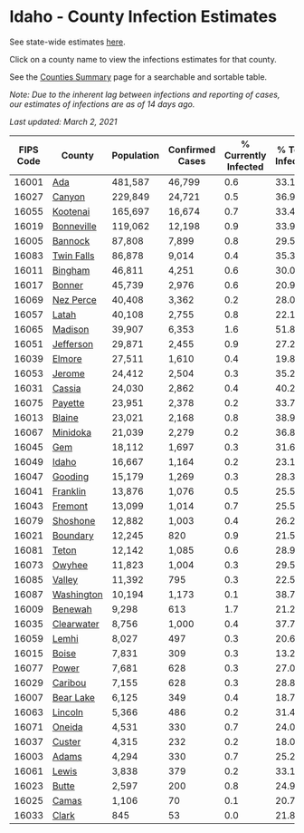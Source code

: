 # Idaho - County Infection Estimates

See state-wide estimates [here](/infections/us-id).

Click on a county name to view the infections estimates for that county.

See the [Counties Summary](/infections/summary-counties) page for a searchable and sortable table.

*Note: Due to the inherent lag between infections and reporting of cases, our estimates of infections are as of 14 days ago.*

*Last updated: March 2, 2021*

|   FIPS Code |                   County |   Population |   Confirmed Cases |   % Currently Infected |   % Total Infected |
|-------------|--------------------------|--------------|-------------------|------------------------|--------------------|
|       16001 |               [Ada](ada) |      481,587 |            46,799 |                    0.6 |               33.1 |
|       16027 |         [Canyon](canyon) |      229,849 |            24,721 |                    0.5 |               36.9 |
|       16055 |     [Kootenai](kootenai) |      165,697 |            16,674 |                    0.7 |               33.4 |
|       16019 | [Bonneville](bonneville) |      119,062 |            12,198 |                    0.9 |               33.9 |
|       16005 |       [Bannock](bannock) |       87,808 |             7,899 |                    0.8 |               29.5 |
|       16083 | [Twin Falls](twin-falls) |       86,878 |             9,014 |                    0.4 |               35.3 |
|       16011 |       [Bingham](bingham) |       46,811 |             4,251 |                    0.6 |               30.0 |
|       16017 |         [Bonner](bonner) |       45,739 |             2,976 |                    0.6 |               20.9 |
|       16069 |   [Nez Perce](nez-perce) |       40,408 |             3,362 |                    0.2 |               28.0 |
|       16057 |           [Latah](latah) |       40,108 |             2,755 |                    0.8 |               22.1 |
|       16065 |       [Madison](madison) |       39,907 |             6,353 |                    1.6 |               51.8 |
|       16051 |   [Jefferson](jefferson) |       29,871 |             2,455 |                    0.9 |               27.2 |
|       16039 |         [Elmore](elmore) |       27,511 |             1,610 |                    0.4 |               19.8 |
|       16053 |         [Jerome](jerome) |       24,412 |             2,504 |                    0.3 |               35.2 |
|       16031 |         [Cassia](cassia) |       24,030 |             2,862 |                    0.4 |               40.2 |
|       16075 |       [Payette](payette) |       23,951 |             2,378 |                    0.2 |               33.7 |
|       16013 |         [Blaine](blaine) |       23,021 |             2,168 |                    0.8 |               38.9 |
|       16067 |     [Minidoka](minidoka) |       21,039 |             2,279 |                    0.2 |               36.8 |
|       16045 |               [Gem](gem) |       18,112 |             1,697 |                    0.3 |               31.6 |
|       16049 |           [Idaho](idaho) |       16,667 |             1,164 |                    0.2 |               23.1 |
|       16047 |       [Gooding](gooding) |       15,179 |             1,269 |                    0.3 |               28.3 |
|       16041 |     [Franklin](franklin) |       13,876 |             1,076 |                    0.5 |               25.5 |
|       16043 |       [Fremont](fremont) |       13,099 |             1,014 |                    0.7 |               25.5 |
|       16079 |     [Shoshone](shoshone) |       12,882 |             1,003 |                    0.4 |               26.2 |
|       16021 |     [Boundary](boundary) |       12,245 |               820 |                    0.9 |               21.5 |
|       16081 |           [Teton](teton) |       12,142 |             1,085 |                    0.6 |               28.9 |
|       16073 |         [Owyhee](owyhee) |       11,823 |             1,004 |                    0.3 |               29.5 |
|       16085 |         [Valley](valley) |       11,392 |               795 |                    0.3 |               22.5 |
|       16087 | [Washington](washington) |       10,194 |             1,173 |                    0.1 |               38.7 |
|       16009 |       [Benewah](benewah) |        9,298 |               613 |                    1.7 |               21.2 |
|       16035 | [Clearwater](clearwater) |        8,756 |             1,000 |                    0.4 |               37.7 |
|       16059 |           [Lemhi](lemhi) |        8,027 |               497 |                    0.3 |               20.6 |
|       16015 |           [Boise](boise) |        7,831 |               309 |                    0.3 |               13.2 |
|       16077 |           [Power](power) |        7,681 |               628 |                    0.3 |               27.0 |
|       16029 |       [Caribou](caribou) |        7,155 |               628 |                    0.3 |               28.8 |
|       16007 |   [Bear Lake](bear-lake) |        6,125 |               349 |                    0.4 |               18.7 |
|       16063 |       [Lincoln](lincoln) |        5,366 |               486 |                    0.2 |               31.4 |
|       16071 |         [Oneida](oneida) |        4,531 |               330 |                    0.7 |               24.0 |
|       16037 |         [Custer](custer) |        4,315 |               232 |                    0.2 |               18.0 |
|       16003 |           [Adams](adams) |        4,294 |               330 |                    0.7 |               25.2 |
|       16061 |           [Lewis](lewis) |        3,838 |               379 |                    0.2 |               33.1 |
|       16023 |           [Butte](butte) |        2,597 |               200 |                    0.8 |               24.9 |
|       16025 |           [Camas](camas) |        1,106 |                70 |                    0.1 |               20.7 |
|       16033 |           [Clark](clark) |          845 |                53 |                    0.0 |               21.8 |